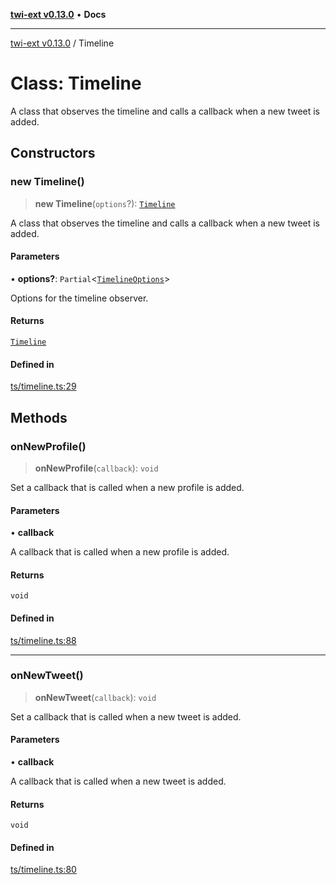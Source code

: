 [**twi-ext v0.13.0**](../README.md) • **Docs**

***

[twi-ext v0.13.0](../README.md) / Timeline

# Class: Timeline

A class that observes the timeline and calls a callback when a new tweet is added.

## Constructors

### new Timeline()

> **new Timeline**(`options`?): [`Timeline`](Timeline.md)

A class that observes the timeline and calls a callback when a new tweet is added.

#### Parameters

• **options?**: `Partial`\<[`TimelineOptions`](../interfaces/TimelineOptions.md)\>

Options for the timeline observer.

#### Returns

[`Timeline`](Timeline.md)

#### Defined in

[ts/timeline.ts:29](https://github.com/Robot-Inventor/twi-ext/blob/a1ec3fb52ced3be3134dfa444de58ad83a671ce0/src/ts/timeline.ts#L29)

## Methods

### onNewProfile()

> **onNewProfile**(`callback`): `void`

Set a callback that is called when a new profile is added.

#### Parameters

• **callback**

A callback that is called when a new profile is added.

#### Returns

`void`

#### Defined in

[ts/timeline.ts:88](https://github.com/Robot-Inventor/twi-ext/blob/a1ec3fb52ced3be3134dfa444de58ad83a671ce0/src/ts/timeline.ts#L88)

***

### onNewTweet()

> **onNewTweet**(`callback`): `void`

Set a callback that is called when a new tweet is added.

#### Parameters

• **callback**

A callback that is called when a new tweet is added.

#### Returns

`void`

#### Defined in

[ts/timeline.ts:80](https://github.com/Robot-Inventor/twi-ext/blob/a1ec3fb52ced3be3134dfa444de58ad83a671ce0/src/ts/timeline.ts#L80)
